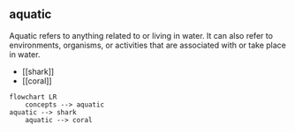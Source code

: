 ## aquatic
Aquatic refers to anything related to or living in water. It can also refer to environments, organisms, or activities that are associated with or take place in water.


- [[shark]]
- [[coral]]
```mermaid
flowchart LR
    concepts --> aquatic
aquatic --> shark
    aquatic --> coral
```
